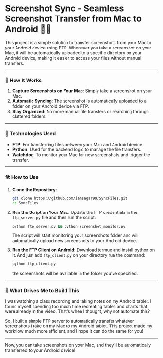 # Screenshot Sync - Seamless Screenshot Transfer from Mac to Android 📸📱

This project is a simple solution to transfer screenshots from your Mac to your Android device using FTP. Whenever you take a screenshot on your Mac, it will be automatically uploaded to a specific directory on your Android device, making it easier to access your files without manual transfers.

---

### 🚀 **How It Works**
1. **Capture Screenshots on Your Mac**: Simply take a screenshot on your Mac.
2. **Automatic Syncing**: The screenshot is automatically uploaded to a folder on your Android device via FTP.
3. **Stay Organized**: No more manual file transfers or searching through cluttered folders.

---

### 🔧 **Technologies Used**
- **FTP**: For transferring files between your Mac and Android device.
- **Python**: Used for the backend logic to manage the file transfers.
- **Watchdog**: To monitor your Mac for new screenshots and trigger the transfer.

---

### 🛠️ **How to Use**
1. **Clone the Repository**:
   ```bash
   git clone https://github.com/iamsagar99/SyncFiles.git
   cd SyncFiles
   ```

2. **Run the Script on Your Mac**:
   Update the FTP credentials in the `ftp_server.py` file and then run the script:
   ```bash
   python ftp_server.py && python screenshot_monitor.py
   ```

   The script will start monitoring your screenshots folder and will automatically upload new screenshots to your Android device.

3. **Run the FTP Client on Android**:
   Download termux and install python on it. And just add `ftp_client.py` on your directory run the command:
    ```bash
   python ftp_client.py
   ```
    the screenshots will be available in the folder you've specified.

---

### 🤔 **What Drives Me to Build This**

I was watching a class recording and taking notes on my Android tablet. I found myself spending too much time recreating tables and charts that were already in the video. That’s when I thought, why not automate this?

So, I built a simple FTP server to automatically transfer whatever screenshots I take on my Mac to my Android tablet. This project made my workflow much more efficient, and I hope it can do the same for you!

---

Now, you can take screenshots on your Mac, and they’ll be automatically transferred to your Android device!